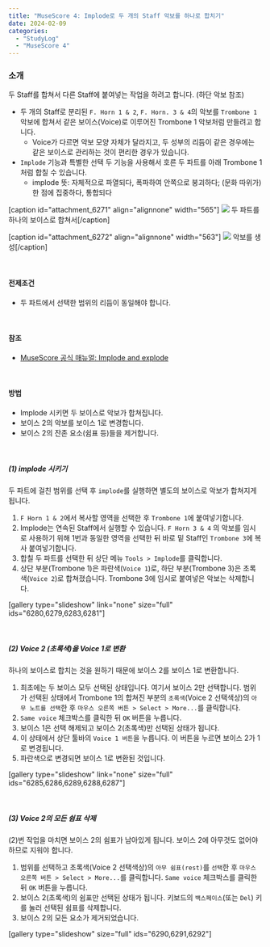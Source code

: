 ```yaml
---
title: "MuseScore 4: Implode로 두 개의 Staff 악보를 하나로 합치기"
date: 2024-02-09
categories: 
  - "StudyLog"
  - "MuseScore 4"
---
```


### **소개**

두 Staff를 합쳐서 다른 Staff에 붙여넣는 작업을 하려고 합니다. (하단 악보 참조)

- 두 개의 Staff로 분리된 `F. Horn 1 & 2`, `F. Horn. 3 & 4`의 악보를 `Trombone 1` 악보에 합쳐서 같은 보이스(Voice)로 이루어진 Trombone 1 악보처럼 만들려고 합니다.
    - Voice가 다르면 악보 모양 자체가 달라지고, 두 성부의 리듬이 같은 경우에는 같은 보이스로 관리하는 것이 편리한 경우가 있습니다.
- `Implode` 기능과 특별한 선택 두 기능을 사용해서 호른 두 파트를 아래 Trombone 1 처럼 합칠 수 있습니다.
    - implode 뜻: 자체적으로 파열되다, 폭파하여 안쪽으로 붕괴하다; (문화 따위가) 한 점에 집중하다, 통합되다

\[caption id="attachment\_6271" align="alignnone" width="565"\] ![](/assets/img/wp-content/uploads/2024/02/스크린샷-2024-02-09-오후-10.20.35-복사본.jpg) 두 파트를 하나의 보이스로 합쳐서\[/caption\]

\[caption id="attachment\_6272" align="alignnone" width="563"\] ![](/assets/img/wp-content/uploads/2024/02/스크린샷-2024-02-09-오후-10.48.05-복사본.jpg) 악보를 생성\[/caption\]

 

#### **전제조건**

- 두 파트에서 선택한 범위의 리듬이 동일해야 합니다.

 

#### **참조**

- [MuseScore 공식 매뉴얼: Implode and explode](https://musescore.org/en/handbook/4/implode-and-explode)

 

#### **방법**

- Implode 시키면 두 보이스로 악보가 합쳐집니다.
- 보이스 2의 악보를 보이스 1로 변경합니다.
- 보이스 2의 잔존 요소(쉼표 등)들을 제거합니다.

 

##### **(1) implode 시키기**

두 파트에 걸친 범위를 선택 후 `implode`를 실행하면 별도의 보이스로 악보가 합쳐지게 됩니다.

1. `F Horn 1 & 2`에서 복사할 영역을 선택한 후 `Trombone 1`에 붙여넣기합니다.
2. Implode는 연속된 Staff에서 실행할 수 있습니다. `F Horn 3 & 4` 의 악보를 임시로 사용하기 위해 1번과 동일한 영역을 선택한 뒤 바로 밑 Staff인 `Trombone 3`에 복사 붙여넣기합니다.
3. 합칠 두 파트를 선택한 뒤 상단 메뉴 `Tools > Implode`를 클릭합니다.
4. 상단 부분(Trombone 1)은 파란색(`Voice 1`)로, 하단 부분(Trombone 3)은 초록색(`Voice 2`)로 합쳐졌습니다. Trombone 3에 임시로 붙여넣은 악보는 삭제합니다.

\[gallery type="slideshow" link="none" size="full" ids="6280,6279,6283,6281"\]

 

##### **(2) Voice 2 (초록색)을 Voice 1로 변환**

하나의 보이스로 합치는 것을 원하기 때문에 보이스 2를 보이스 1로 변환합니다.

1. 최초에는 두 보이스 모두 선택된 상태입니다. 여기서 보이스 2만 선택합니다. 범위가 선택된 상태에서 Trombone 1의 합쳐진 부분의 `초록색`(Voice 2 선택색상)의 `아무 노트를 선택`한 후 `마우스 오른쪽 버튼 > Select > More...`를 클릭합니다.
2. `Same voice` 체크박스를 클릭한 뒤 `OK` 버튼을 누릅니다.
3. 보이스 1은 선택 해제되고 보이스 2(초록색)만 선택된 상태가 됩니다.
4. 이 상태에서 상단 툴바의 `Voice 1 버튼`을 누릅니다. 이 버튼을 누르면 보이스 2가 1로 변경됩니다.
5. 파란색으로 변경되면 보이스 1로 변환된 것입니다.

\[gallery type="slideshow" link="none" size="full" ids="6285,6286,6289,6288,6287"\]

 

##### **(3) Voice 2의 모든 쉼표 삭제**

(2)번 작업을 마치면 보이스 2의 쉼표가 남아있게 됩니다. 보이스 2에 아무것도 없어야 하므로 지워야 합니다.

1. 범위를 선택하고 초록색(Voice 2 선택색상)의 `아무 쉼표(rest)`를 `선택`한 후 `마우스 오른쪽 버튼 > Select > More...`를 클릭합니다. `Same voice` 체크박스를 클릭한 뒤 `OK` 버튼을 누릅니다.
2. 보이스 2(초록색)의 쉼표만 선택된 상태가 됩니다. 키보드의 `백스페이스`(또는 `Del`) 키를 눌러 선택된 쉼표를 삭제합니다.
3. 보이스 2의 모든 요소가 제거되었습니다.

\[gallery type="slideshow" size="full" ids="6290,6291,6292"\]
